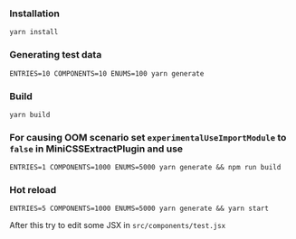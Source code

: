 ### Installation
```
yarn install
```

### Generating test data
```
ENTRIES=10 COMPONENTS=10 ENUMS=100 yarn generate
```
### Build
```
yarn build
```

### For causing OOM scenario set `experimentalUseImportModule` to `false` in MiniCSSExtractPlugin and use
```
ENTRIES=1 COMPONENTS=1000 ENUMS=5000 yarn generate && npm run build
```

### Hot reload
```
ENTRIES=5 COMPONENTS=1000 ENUMS=5000 yarn generate && yarn start
```

After this try to edit some JSX in `src/components/test.jsx`
